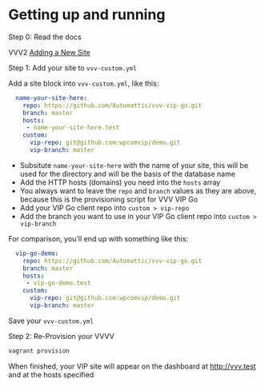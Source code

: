 # Getting up and running

Step 0: Read the docs

VVV2 [Adding a New Site](https://varyingvagrantvagrants.org/docs/en-US/adding-a-new-site/)

Step 1: Add your site to  `vvv-custom.yml`

Add a site block into `vvv-custom.yml`, like this:

``` yml
  name-your-site-here: 
    repo: https://github.com/Automattic/vvv-vip-go.git
    branch: master
    hosts: 
     - name-your-site-here.test
    custom:
      vip-repo: git@github.com:wpcomvip/demo.git
      vip-branch: master
```

* Subsitute `name-your-site-here` with the name of your site, this will be used for the directory and will be the basis of the database name
* Add the HTTP hosts (domains) you need into the `hosts` array
* You always want to leave the `repo` and `branch` values as they are above, because this is the provisioning script for VVV VIP Go
* Add your VIP Go client repo into `custom > vip-repo`
* Add the branch you want to use in your VIP Go client repo into `custom > vip-branch`

For comparison, you'll end up with something like this:

``` yml
  vip-go-demo: 
    repo: https://github.com/Automattic/vvv-vip-go.git
    branch: master
    hosts: 
     - vip-go-demo.test
    custom:
      vip-repo: git@github.com:wpcomvip/demo.git
      vip-branch: master
```

Save your `vvv-custom.yml`

Step 2: Re-Provision your VVVV

``` bash
vagrant provision
```

When finished, your VIP site will appear on the dashboard at http://vvv.test and at the hosts specified
